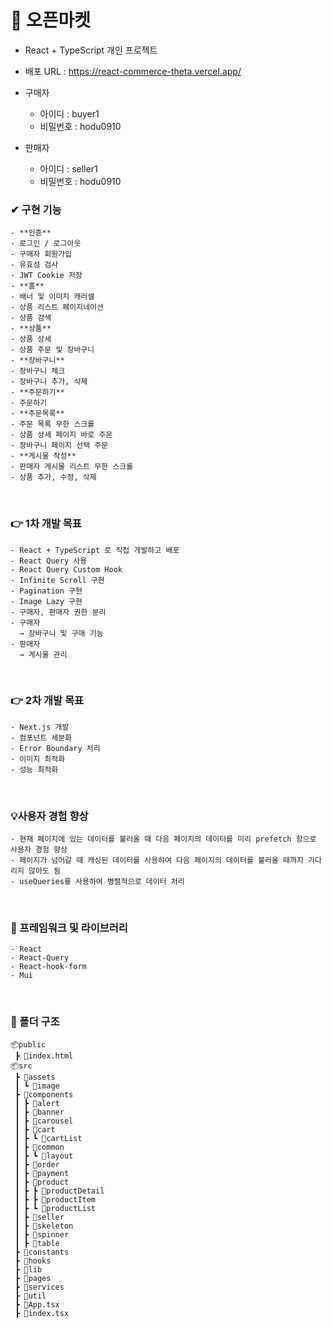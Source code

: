 <h1>🛒 오픈마켓</h1>

- React + TypeScript 개인 프로젝트

- 배포 URL : https://react-commerce-theta.vercel.app/
- 구매자
  - 아이디 : buyer1
  - 비밀번호 : hodu0910
- 판매자
  - 아이디 : seller1
  - 비밀번호 : hodu0910

### ✔ 구현 기능

```
- **인증**
- 로그인 / 로그아웃
- 구매자 회원가입
- 유효성 검사
- JWT Cookie 저장
- **홈**
- 배너 및 이미지 캐러셀
- 상품 리스트 페이지네이션
- 상품 검색
- **상품**
- 상품 상세
- 상품 주문 및 장바구니
- **장바구니**
- 장바구니 체크
- 장바구니 추가, 삭제
- **주문하기**
- 주문하기
- **주문목록**
- 주문 목록 무한 스크롤
- 상품 상세 페이지 바로 주문
- 장바구니 페이지 선택 주문
- **게시물 작성**
- 판매자 게시물 리스트 무한 스크롤
- 상품 추가, 수정, 삭제
```

<br>

### 👉 1차 개발 목표

```
- React + TypeScript 로 직접 개발하고 배포
- React Query 사용
- React Query Custom Hook
- Infinite Scroll 구현
- Pagination 구현
- Image Lazy 구현
- 구매자, 판매자 권한 분리
- 구매자
  → 장바구니 및 구매 기능
- 판매자
  → 게시물 관리
```

<br>

### 👉 2차 개발 목표

```
- Next.js 개발
- 컴포넌트 세분화
- Error Boundary 처리
- 이미지 최적화
- 성능 최적화
```

<br>

### 💡사용자 경험 향상

```
- 현재 페이지에 있는 데이터를 불러올 때 다음 페이지의 데이터를 미리 prefetch 함으로 사용자 경험 향상
- 페이지가 넘어갈 때 캐싱된 데이터를 사용하여 다음 페이지의 데이터를 불러올 때까지 기다리지 않아도 됨
- useQueries를 사용하여 병렬적으로 데이터 처리
```

<br>

### 📗 프레임워크 및 라이브러리

```
- React
- React-Query
- React-hook-form
- Mui
```

<br>

### 📁 폴더 구조

```
📦public
 ┣ 📜index.html
📦src
 ┣ 📂assets
 ┃ ┗ 📂image
 ┣ 📂components
 ┃ ┣ 📂alert
 ┃ ┣ 📂banner
 ┃ ┣ 📂carousel
 ┃ ┣ 📂cart
 ┃ ┣ ┗ 📂cartList
 ┃ ┣ 📂common
 ┃ ┣ ┗ 📂layout
 ┃ ┣ 📂order
 ┃ ┣ 📂payment
 ┃ ┣ 📂product
 ┃ ┣ ┣ 📂productDetail
 ┃ ┣ ┣ 📂productItem
 ┃ ┣ ┗ 📂productList
 ┃ ┣ 📂seller
 ┃ ┣ 📂skeleton
 ┃ ┣ 📂spinner
 ┃ ┣ 📂table
 ┣ 📂constants
 ┣ 📂hooks
 ┣ 📂lib
 ┣ 📂pages
 ┣ 📂services
 ┣ 📂util
 ┣ 📜App.tsx
 ┣ 📜index.tsx
```

<br>
